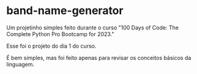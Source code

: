 # band-name-generator
Um projetinho simples feito durante o curso "100 Days of Code: The Complete Python Pro Bootcamp for 2023."

Esse foi o projeto do dia 1 do curso.

É bem simples, mas foi feito apenas para revisar os conceitos básicos da linguagem.
